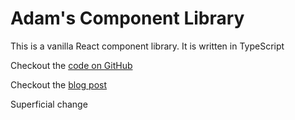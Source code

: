 # Adam's Component Library

<p>This is a vanilla React component library. It is written in TypeScript</p>

Checkout the <a href="https://github.com/adamsimonini/adam-component-library">code on GitHub</a>

Checkout the <a href="https://articles.wesionary.team/react-component-library-with-vite-and-deploy-in-npm-579c2880d6ff">blog post</a>

Superficial change
